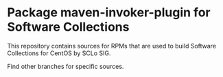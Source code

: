 # Package maven-invoker-plugin for Software Collections

This repository contains sources for RPMs that are used
to build Software Collections for CentOS by SCLo SIG.

Find other branches for specific sources.
